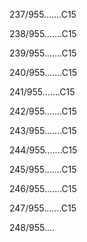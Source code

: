 237/955.......C15 


238/955.......C15 


239/955.......C15 


240/955.......C15 


241/955.......C15 


242/955.......C15 


243/955.......C15 


244/955.......C15 


245/955.......C15 


246/955.......C15 


247/955.......C15 


248/955.... 

